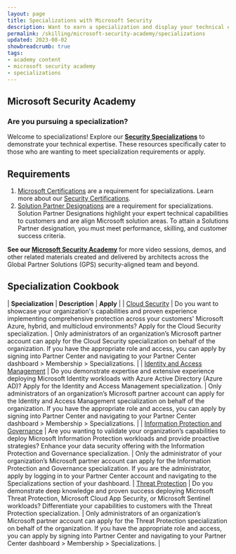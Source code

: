 ```yaml
---
layout: page
title: Specializations with Microsoft Security
description: Want to earn a specialization and display your technical expertise?
permalink: /skilling/microsoft-security-academy/specializations
updated: 2023-08-02
showbreadcrumb: true
tags: 
- academy content
- microsoft security academy
- specializations
---
```


## Microsoft Security Academy

### Are you pursuing a specialization?
Welcome to specializations! Explore our **[Security Specializations](https://partner.microsoft.com/en-us/partnership/specialization#tab-6)** to demonstrate your technical expertise. These resources specifically cater to those who are wanting to meet specialization requirements or apply.

## Requirements

1. [Microsoft Certifications](https://learn.microsoft.com/en-us/certifications/certification-process-overview) are a requirement for specializations. Learn more about our [Security Certifications](/PartnerResources/security/microsoft-security-academy/certifications).
2. [Solution Partner Designations](https://partner.microsoft.com/en-us/partnership/solutions-partner) are a requirement for specializations. Solution Partner Designations highlight your expert technical capabilities to customers and are align Microsoft solution areas. To attain a Solutions Partner designation, you must meet performance, skilling, and customer success criteria.

**See our [Microsoft Security Academy](/PartnerResources/skilling/microsoft-security-academy)** for more video sessions, demos, and other related materials created and delivered by architects across the Global Partner Solutions (GPS) security-aligned team and beyond.


## Specialization Cookbook


| **Specialization** | **Description** | **Apply** |
| [Cloud Security](https://partner.microsoft.com/en-us/partnership/specialization/cloud-security) |  Do you want to showcase your organization's capabilities and proven experience implementing comprehensive protection across your customers' Microsoft Azure, hybrid, and multicloud environments? Apply for the Cloud Security specialization. | Only administrators of an organization’s Microsoft partner account can apply for the Cloud Security specialization on behalf of the organization. If you have the appropriate role and access, you can apply by signing into Partner Center and navigating to your Partner Center dashboard > Membership > Specializations. |
| [Identity and Access Management](https://partner.microsoft.com/en-us/partnership/specialization/identity-and-access-management) | Do you demonstrate expertise and extensive experience deploying Microsoft Identity workloads with Azure Active Directory (Azure AD)? Apply for the Identity and Access Management specialization. | Only administrators of an organization’s Microsoft partner account can apply for the Identity and Access Management specialization on behalf of the organization. If you have the appropriate role and access, you can apply by signing into Partner Center and navigating to your Partner Center dashboard > Membership > Specializations. |
| [Information Protection and Governance](https://partner.microsoft.com/en-us/partnership/specialization/information-protection-and-governance) | Are you wanting to validate your organization’s capabilities to deploy Microsoft Information Protection workloads and provide proactive strategies? Enhance your data security offering with the Information Protection and Governance specialization. | Only the administrator of your organization’s Microsoft partner account can apply for the Information Protection and Governance specialization. If you are the administrator, apply by logging in to your Partner Center account and navigating to the Specializations section of your dashboard.
| [Threat Protection](https://partner.microsoft.com/en-us/partnership/specialization/threat-protection) | Do you demonstrate deep knowledge and proven success deploying Microsoft Threat Protection, Microsoft Cloud App Security, or Microsoft Sentinel workloads? Differentiate your capabilities to customers with the Threat Protection specialization. | Only administrators of an organization’s Microsoft partner account can apply for the Threat Protection specialization on behalf of the organization. If you have the appropriate role and access, you can apply by signing into Partner Center and navigating to your Partner Center dashboard > Membership > Specializations. |